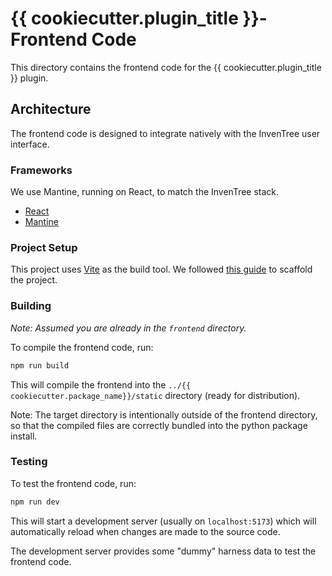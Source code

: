 # {{ cookiecutter.plugin_title }}- Frontend Code

This directory contains the frontend code for the {{ cookiecutter.plugin_title }} plugin.

## Architecture

The frontend code is designed to integrate natively with the InvenTree user interface.

### Frameworks

We use Mantine, running on React, to match the InvenTree stack.

- [React](https://react.dev/)
- [Mantine](https://mantine.dev/)

### Project Setup

This project uses [Vite](https://vitejs.dev/) as the build tool. We followed [this guide](https://vitejs.dev/guide/#scaffolding-your-first-vite-project) to scaffold the project.

### Building

*Note: Assumed you are already in the `frontend` directory.*

To compile the frontend code, run:

```bash
npm run build
```

This will compile the frontend into the `../{{ cookiecutter.package_name}}/static` directory (ready for distribution).

Note: The target directory is intentionally outside of the frontend directory, so that the compiled files are correctly bundled into the python package install.

### Testing

To test the frontend code, run:

```bash
npm run dev
```

This will start a development server (usually on `localhost:5173`) which will automatically reload when changes are made to the source code.

The development server provides some "dummy" harness data to test the frontend code.
